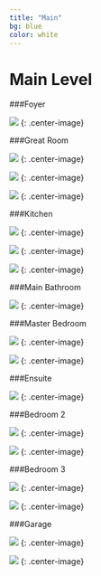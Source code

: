 ```yaml
---
title: "Main"
bg: blue
color: white
---
```


# Main Level

###Foyer

![](houseimg/Foyer1.jpg)
{: .center-image}

###Great Room

![](houseimg/Great1.jpg)
{: .center-image}

![](houseimg/Great2.jpg)
{: .center-image}

![](houseimg/Great3.jpg)
{: .center-image}

###Kitchen

![](houseimg/Kitchen1.jpg)
{: .center-image}

![](houseimg/Kitchen2.jpg)
{: .center-image}

![](houseimg/Kitchen3.jpg)
{: .center-image}

###Main Bathroom

![](houseimg/Mainbath1.jpg)
{: .center-image}

###Master Bedroom

![](houseimg/Master1.jpg)
{: .center-image}

![](houseimg/Master2.jpg)
{: .center-image}

###Ensuite

![](houseimg/Ensuite1.jpg)
{: .center-image}

###Bedroom 2

![](houseimg/Bedroom21.jpg)
{: .center-image}

![](houseimg/Bedroom22.jpg)
{: .center-image}

###Bedroom 3

![](houseimg/Bedroom31.jpg)
{: .center-image}

![](houseimg/Bedroom32.jpg)
{: .center-image}

###Garage

![](houseimg/Garage1.jpg)
{: .center-image}

![](houseimg/Garage2.jpg)
{: .center-image}



